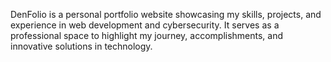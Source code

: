 DenFolio is a personal portfolio website showcasing my skills, projects, and experience in web development and cybersecurity. It serves as a professional space to highlight my journey, accomplishments, and innovative solutions in technology.
